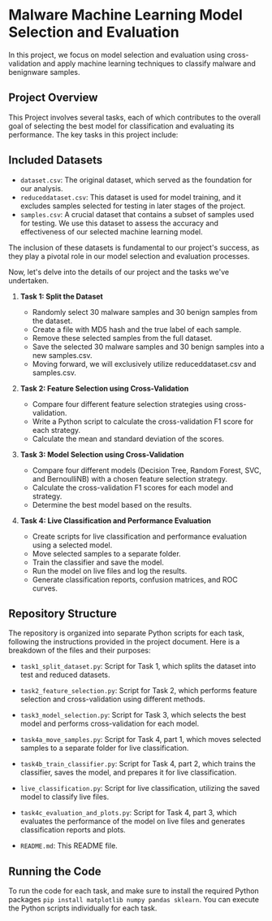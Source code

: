 # Malware Machine Learning Model Selection and Evaluation

In this project, we focus on model selection and evaluation using cross-validation and apply machine learning techniques to classify malware and benignware samples.

## Project Overview

This Project involves several tasks, each of which contributes to the overall goal of selecting the best model for classification and evaluating its performance. The key tasks in this project include:
## Included Datasets

- `dataset.csv`: The original dataset, which served as the foundation for our analysis.
- `reduceddataset.csv`: This dataset is used for model training, and it excludes samples selected for testing in later stages of the project.
- `samples.csv`: A crucial dataset that contains a subset of samples used for testing. We use this dataset to assess the accuracy and effectiveness of our selected machine learning model.

The inclusion of these datasets is fundamental to our project's success, as they play a pivotal role in our model selection and evaluation processes.

Now, let's delve into the details of our project and the tasks we've undertaken.

1. **Task 1: Split the Dataset**
   - Randomly select 30 malware samples and 30 benign samples from the dataset.
   - Create a file with MD5 hash and the true label of each sample.
   - Remove these selected samples from the full dataset.
   - Save the selected 30 malware samples and 30 benign samples into a new samples.csv.
   - Moving forward, we will exclusively utilize reduceddataset.csv and samples.csv.

2. **Task 2: Feature Selection using Cross-Validation**
   - Compare four different feature selection strategies using cross-validation.
   - Write a Python script to calculate the cross-validation F1 score for each strategy.
   - Calculate the mean and standard deviation of the scores.

3. **Task 3: Model Selection using Cross-Validation**
   - Compare four different models (Decision Tree, Random Forest, SVC, and BernoulliNB) with a chosen feature selection strategy.
   - Calculate the cross-validation F1 scores for each model and strategy.
   - Determine the best model based on the results.

4. **Task 4: Live Classification and Performance Evaluation**
   - Create scripts for live classification and performance evaluation using a selected model.
   - Move selected samples to a separate folder.
   - Train the classifier and save the model.
   - Run the model on live files and log the results.
   - Generate classification reports, confusion matrices, and ROC curves.

## Repository Structure

The repository is organized into separate Python scripts for each task, following the instructions provided in the project document. Here is a breakdown of the files and their purposes:

- `task1_split_dataset.py`: Script for Task 1, which splits the dataset into test and reduced datasets.

- `task2_feature_selection.py`: Script for Task 2, which performs feature selection and cross-validation using different methods.

- `task3_model_selection.py`: Script for Task 3, which selects the best model and performs cross-validation for each model.

- `task4a_move_samples.py`: Script for Task 4, part 1, which moves selected samples to a separate folder for live classification.

- `task4b_train_classifier.py`: Script for Task 4, part 2, which trains the classifier, saves the model, and prepares it for live classification.

- `live_classification.py`: Script for live classification, utilizing the saved model to classify live files.

- `task4c_evaluation_and_plots.py`: Script for Task 4, part 3, which evaluates the performance of the model on live files and generates classification reports and plots.

- `README.md`: This README file.

## Running the Code

To run the code for each task, and make sure to install the required Python packages `pip install matplotlib numpy pandas sklearn`. You can execute the Python scripts individually for each task.


